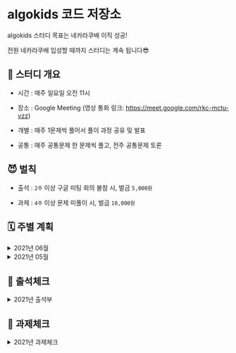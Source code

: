 # algokids 코드 저장소 

algokids 스터디 목표는 네카라쿠배 이직 성공!

 전원 네카라쿠배 입성할 때까지 스터디는 계속 됩니다😎

## 🚩 스터디 개요

- 시간 : 매주 일요일 오전 11시

- 장소 : Google Meeting (영상 통화 링크: https://meet.google.com/rkc-mctu-vzz)

- 개별 : 매주 1문제씩 풀어서 풀이 과정 공유 및 발표 

- 공통 : 매주 공통문제 한 문제씩 풀고, 전주 공통문제 토론


## 😈 벌칙

- 출석 : 
`2주` 이상 구글 미팅 회의 불참 시, 벌금 `5,000원`

- 과제 :
 `4주` 이상 문제 미풀이 시, 벌금 `10,000원`


## 🗓 주별 계획

<details>
  <summary>2021년 06월</summary>

- [0606 이슈](https://github.com/algokids/solution-code/issues/12)
- [0613 이슈](https://github.com/algokids/solution-code/issues/14)
- [0620 이슈](https://github.com/algokids/solution-code/issues/15)
</details>

<details>
  <summary>2021년 05월</summary>

- [0530 이슈](https://github.com/algokids/solution-code/issues/8)
- [0523 이슈](https://github.com/algokids/solution-code/issues/6)

</details>

## 🎒 출석체크


<details>
  <summary>2021년 출석부</summary>

|날짜|신윤수|지승구|이해니|
|----|:---:|:---:|:---:|
|0328|O    |O    |O    |
|0404|X    |O    |O    |
|0411|O    |O    |O    |
|0418|O    |O    |O    |
|0425|-    |-    |-    |
|0502|-    |-    |-    |
|0509|-    |-    |-    |
|0516|O    |O    |O    |
|0524|O    |O    |O    |
|0530|O    |O    |O    |
|0606|O    |O    |O    |
|0613|-    |O    |O    |
|0620|-    |O    |O    |
|0627|-    |-    |-    |
|0704|-    |O    |O    |
</details>




## 📝 과제체크

<details>
  <summary>2021년 과제체크</summary>


|날짜|신윤수|지승구|이해니|
|----|:---:|:---:|:---:|
|0328|X    |O    |O    |
|0404|X    |O    |O    |
|0411|O    |X    |O    |
|0418|O    |O    |O    |
|0425|-    |-    |-    |
|0502|-    |-    |-    |
|0509|-    |-    |-    |
|0516|X    |O    |X    |
|0524|O    |O    |O    |
|0530|O    |X    |O    |
|0606|O    |O    |O    |
|0613|-    |O    |O    |
|0620|-    |O    |O    |
|0627|-    |-    |-    |
|0704|-    |O    |O    |
</details>




